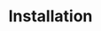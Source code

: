 ---
title: Installation
show_read_time: false
canonical_url: 'https://docs.projectcalico.org/v2.6/getting-started/mesos/installation/index'
---